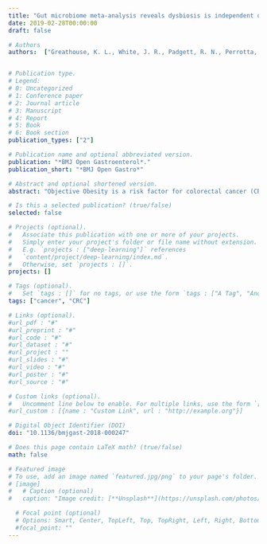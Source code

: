 ```yaml
---
title: "Gut microbiome meta-analysis reveals dysbiosis is independent of body mass index in predicting risk of obesity associated CRC"
date: 2019-02-28T00:00:00
draft: false

# Authors
authors:  ["Greathouse, K. L., White, J. R., Padgett, R. N., Perrotta, B. G., Jenkins, G. D., Chia, N., & Chen, J."]


# Publication type.
# Legend:
# 0: Uncategorized
# 1: Conference paper
# 2: Journal article
# 3: Manuscript
# 4: Report
# 5: Book
# 6: Book section
publication_types: ["2"]

# Publication name and optional abbreviated version.
publication: "*BMJ Open Gastroenterol*."
publication_short: "*BMJ Open Gastro*"

# Abstract and optional shortened version.
abstract: "Objective Obesity is a risk factor for colorectal cancer (CRC), accounting for more than 14% of CRC incidence. Microbial dysbiosis and chronic inflammation are common characteristics in both obesity and CRC. Human and murine studies, together, demonstrate the significant impact of the microbiome in governing energy metabolism and CRC development; yet, little is understood about the contribution of the microbiome to development of obesity associated CRC as compared to individuals who are not obese. Design In this study, we conducted a meta-analysis using five publicly available stool and tissue-based 16S rRNA and whole genome sequencing (WGS) data sets of CRC microbiome studies. High-resolution analysis was employed for 16S rRNA data, which allowed us to achieve species-level information to compare with WGS. Results Characterisation of the confounders between studies, 16S rRNA variable region and sequencing method did not reveal any significant effect on alpha diversity in CRC prediction. Both 16S rRNA and WGS were equally variable in their ability to predict CRC. Results from diversity analysis confirmed lower diversity in obese individuals without CRC; however, no universal differences were found in diversity between obese and non-obese individuals with CRC. When examining taxonomic differences, the probability of being classified as CRC did not change significantly in obese individuals for all taxa tested. However, random forest classification was able to distinguish CRC and non-CRC stool when body mass index was added to the model. Conclusion Overall, microbial dysbiosis was not a significant factor in explaining the higher risk of colon cancer among individuals with obesity."

# Is this a selected publication? (true/false)
selected: false

# Projects (optional).
#   Associate this publication with one or more of your projects.
#   Simply enter your project's folder or file name without extension.
#   E.g. `projects : ["deep-learning"]` references 
#   `content/project/deep-learning/index.md`.
#   Otherwise, set `projects : []`.
projects: []

# Tags (optional).
#   Set `tags : []` for no tags, or use the form `tags : ["A Tag", "Another Tag"]` for one or more tags.
tags: ["cancer", "CRC"]

# Links (optional).
#url_pdf : "#"
#url_preprint : "#"
#url_code : "#"
#url_dataset : "#"
#url_project : ""
#url_slides : "#"
#url_video : "#"
#url_poster : "#"
#url_source : "#"

# Custom links (optional).
#   Uncomment line below to enable. For multiple links, use the form `[{...}, {...}, {...}]`.
#url_custom : [{name : "Custom Link", url : "http://example.org"}]

# Digital Object Identifier (DOI)
doi: "10.1136/bmjgast-2018-000247"

# Does this page contain LaTeX math? (true/false)
math: false

# Featured image
# To use, add an image named `featured.jpg/png` to your page's folder. 
# [image]
#   # Caption (optional)
#   caption: "Image credit: [**Unsplash**](https://unsplash.com/photos/pLCdAaMFLTE)"

  # Focal point (optional)
  # Options: Smart, Center, TopLeft, Top, TopRight, Left, Right, BottomLeft, Bottom, BottomRight
  #focal_point: ""
---
```


